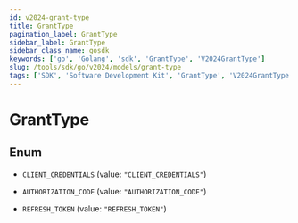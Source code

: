 ```yaml
---
id: v2024-grant-type
title: GrantType
pagination_label: GrantType
sidebar_label: GrantType
sidebar_class_name: gosdk
keywords: ['go', 'Golang', 'sdk', 'GrantType', 'V2024GrantType']
slug: /tools/sdk/go/v2024/models/grant-type
tags: ['SDK', 'Software Development Kit', 'GrantType', 'V2024GrantType']
---
```


# GrantType

## Enum

- `CLIENT_CREDENTIALS` (value: `"CLIENT_CREDENTIALS"`)

- `AUTHORIZATION_CODE` (value: `"AUTHORIZATION_CODE"`)

- `REFRESH_TOKEN` (value: `"REFRESH_TOKEN"`)

